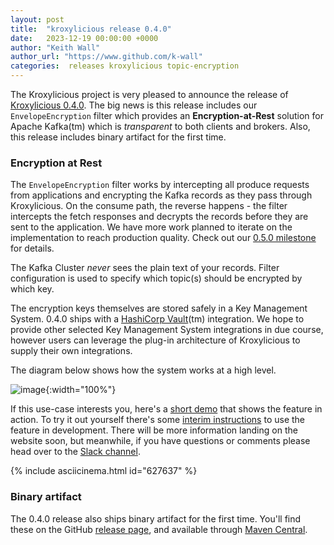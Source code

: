 ```yaml
---
layout: post
title:  "kroxylicious release 0.4.0"
date:   2023-12-19 00:00:00 +0000
author: "Keith Wall"
author_url: "https://www.github.com/k-wall"
categories:  releases kroxylicious topic-encryption
---
```


The Kroxylicious project is very pleased to announce the release of [Kroxylicious 0.4.0](https://github.com/kroxylicious/kroxylicious/releases/tag/v0.4.0).  The big news is this release includes our `EnvelopeEncryption` filter which provides an **Encryption-at-Rest** solution for Apache Kafka(tm) which is _transparent_ to both clients and brokers. Also, this release includes binary artifact for the first time.

### Encryption at Rest

The `EnvelopeEncryption` filter works by intercepting all produce requests from applications and encrypting the Kafka records as they pass through Kroxylicious. On the consume path, the reverse happens - the filter intercepts the fetch responses and decrypts the records before they are sent to the application.
We have more work planned to iterate on the implementation to reach production quality. Check out our [0.5.0 milestone](https://github.com/kroxylicious/kroxylicious/milestones/0.5.0) for details.

The Kafka Cluster *never* sees the plain text of your records. Filter configuration is used to specify which topic(s) should be encrypted by which key.

The encryption keys themselves are stored safely in a Key Management System. 0.4.0 ships with a [HashiCorp Vault](https://www.hashicorp.com/products/vault)(tm) integration. We hope to provide other selected Key Management System integrations in due course, however users can leverage the plug-in architecture of Kroxylicious to supply their own integrations.

The diagram below shows how the system works at a high level.

![image](https://github.com/kroxylicious/kroxylicious.github.io/assets/18440250/09aeb1f4-f420-4d89-b9f7-394473dddc05){:width="100%"}

If this use-case interests you, here's a [short demo](https://asciinema.org/a/627637) that shows the feature in action. To try it out yourself there's some [interim instructions](https://github.com/kroxylicious/kroxylicious/blob/1e58fc703e45c7fdb0990adb583cf4aa857047cd/kubernetes-examples/envelope-encryption/README.md) to use the feature in development.  There will be more information landing on the website soon, but meanwhile, if you have questions or comments please head over to the [Slack channel](https://kroxylicious.slack.com/).

{% include asciicinema.html id="627637" %}

### Binary artifact

The 0.4.0 release also ships binary artifact for the first time.  You'll find these on the GitHub [release page](https://github.com/kroxylicious/kroxylicious/releases/tag/v0.4.0), and available through [Maven Central](https://repo1.maven.org/maven2/io/kroxylicious/kroxylicious-app/0.4.0/).

